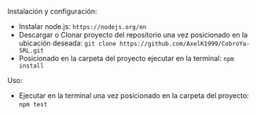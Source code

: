 Instalación y configuración:
  - Instalar node.js: `https://nodejs.org/en`
  - Descargar o Clonar proyecto del repositorio una vez posicionado en la ubicación deseada: `git clone https://github.com/AxelK1999/CobroYa-SRL.git`
  - Posicionado en la carpeta del proyecto ejecutar en la terminal: `npm install`
 
Uso:
  - Ejecutar en la terminal una vez posicionado en la carpeta del proyecto: `npm test`  
